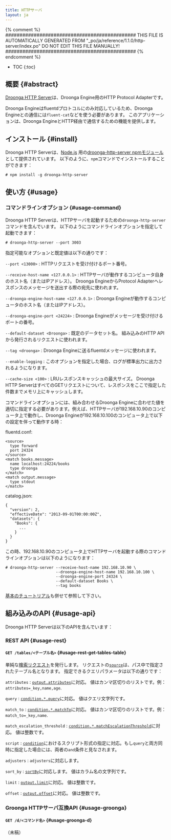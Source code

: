 ```yaml
---
title: HTTPサーバ
layout: ja
---
```


{% comment %}
##############################################
  THIS FILE IS AUTOMATICALLY GENERATED FROM
  "_po/ja/reference/1.1.0/http-server/index.po"
  DO NOT EDIT THIS FILE MANUALLY!
##############################################
{% endcomment %}


* TOC
{:toc}

## 概要 {#abstract}

[Droonga HTTP Server][droonga-http-server]は、Droonga Engine用のHTTP Protocol Adapterです。

Droonga Engineはfluentdプロトコルにのみ対応しているため、Droonga Engineとの通信には`fluent-cat`などを使う必要があります。
このアプリケーションは、Droonga EngineとHTTP経由で通信するための機能を提供します。

## インストール {#install}

Droonga HTTP Serverは、[Node.js][] 用の[droonga-http-server npmモジュール][droonga-http-server npm module]として提供されています。
以下のように、`npm`コマンドでインストールすることができます：

    # npm install -g droonga-http-server

## 使い方 {#usage}

### コマンドラインオプション {#usage-command}

Droonga HTTP Serverは、HTTPサーバを起動するための`droonga-http-server`コマンドを含んでいます。
以下のようにコマンドラインオプションを指定して起動できます：

    # droonga-http-server --port 3003

指定可能なオプションと既定値は以下の通りです：

`--port <13000>`
: HTTPリクエストを受け付けるポート番号。

`--receive-host-name <127.0.0.1>`
: HTTPサーバが動作するコンピュータ自身のホスト名（またはIPアドレス）。
  Droonga EngineからProtocol Adapterへレスポンスのメッセージを送出する際の宛先に使われます。

`--droonga-engine-host-name <127.0.0.1>`
: Droonga Engineが動作するコンピュータのホスト名（またはIPアドレス）。

`--droonga-engine-port <24224>`
: Droonga Engineがメッセージを受け付けるポートの番号。

`--default-dataset <Droonga>`
: 既定のデータセット名。
  組み込みのHTTP APIから発行されるリクエストに使われます。

`--tag <droonga>`
: Droonga Engineに送るfluentdメッセージに使われます。

`--enable-logging`
: このオプションを指定した場合、ログが標準出力に出力されるようになります。

`--cache-size <100>`
: LRUレスポンスキャッシュの最大サイズ。
  Droonga HTTP ServerはすべてのGETリクエストについて、レスポンスをここで指定した件数までメモリ上にキャッシュします。

コマンドラインオプションには、組み合わせるDroonga Engineに合わせた値を適切に指定する必要があります。例えば、HTTPサーバが192.168.10.90のコンピュータ上で動作し、Droonga Engineが192.168.10.100のコンピュータ上で以下の設定を伴って動作する時：

fluentd.conf:

    <source>
      type forward
      port 24324
    </source>
    <match books.message>
      name localhost:24224/books
      type droonga
    </match>
    <match output.message>
      type stdout
    </match>

catalog.json:

    {
      "version": 2,
      "effectiveDate": "2013-09-01T00:00:00Z",
      "datasets": {
        "Books": {
          ...
        }
      }
    }

この時、192.168.10.90のコンピュータ上でHTTPサーバを起動する際のコマンドラインオプションは以下のようになります：

    # droonga-http-server --receive-host-name 192.168.10.90 \
                          --droonga-engine-host-name 192.168.10.100 \
                          --droonga-engine-port 24324 \
                          --default-dataset Books \
                          --tag books

[基本のチュートリアル][basic tutorial]も併せて参照して下さい。

## 組み込みのAPI {#usage-api}

Droonga HTTP Serverは以下のAPIを含んでいます：

### REST API {#usage-rest}

#### `GET /tables/<テーブル名>` {#usage-rest-get-tables-table}

単純な[検索リクエスト](../commands/search/)を発行します。
リクエストの[`source`](../commands/search/#query-source)は、パス中で指定されたテーブル名となります。
指定できるクエリパラメータは以下の通りです：

`attributes`
: [`output.attributes`](../commands/search/#query-output)に対応。
  値はカンマ区切りのリストです。例：`attributes=_key,name,age`.

`query`
: [`condition.*.query`](../commands/search/#query-condition-query-syntax-hash)に対応。
  値はクエリ文字列です。

`match_to`
: [`condition.*.matchTo`](../commands/search/#query-condition-query-syntax-hash)に対応。
  値はカンマ区切りのリストです。例：`match_to=_key,name`.

`match_escalation_threshold`
: [`condition.*.matchEscalationThreshold`](../commands/search/#query-condition-query-syntax-hash)に対応。
  値は整数です。

`script`
: [`condition`](../commands/search/#query-condition-query-syntax-hash)におけるスクリプト形式の指定に対応。もし`query`と両方同時に指定した場合には、両者の`and`条件と見なされます。

`adjusters`
: `adjusters`に対応します。

`sort_by`
: [`sortBy`](../commands/search/#query-sortBy)に対応します。
  値はカラム名の文字列です。

`limit`
: [`output.limit`](../commands/search/#query-output)に対応。
  値は整数です。

`offset`
: [`output.offset`](../commands/search/#query-output)に対応。
  値は整数です。

### Groonga HTTPサーバ互換API {#usage-groonga}

#### `GET /d/<コマンド名>` {#usage-groonga-d}

（未稿）


  [basic tutorial]: ../../tutorial/basic/
  [droonga-http-server]: https://github.com/droonga/droonga-http-server
  [droonga-http-server npm module]: https://npmjs.org/package/droonga-http-server
  [Node.js]: http://nodejs.org/
